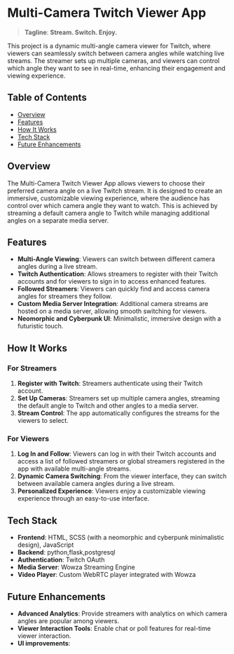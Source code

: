 # Multi-Camera Twitch Viewer App

> **Tagline**: **Stream. Switch. Enjoy.**

This project is a dynamic multi-angle camera viewer for Twitch, where viewers can seamlessly switch between camera angles while watching live streams. The streamer sets up multiple cameras, and viewers can control which angle they want to see in real-time, enhancing their engagement and viewing experience.

## Table of Contents

- [Overview](#overview)
- [Features](#features)
- [How It Works](#how-it-works)
- [Tech Stack](#tech-stack)
- [Future Enhancements](#future-enhancements)

## Overview

The Multi-Camera Twitch Viewer App allows viewers to choose their preferred camera angle on a live Twitch stream. It is designed to create an immersive, customizable viewing experience, where the audience has control over which camera angle they want to watch. This is achieved by streaming a default camera angle to Twitch while managing additional angles on a separate media server.

## Features

- **Multi-Angle Viewing**: Viewers can switch between different camera angles during a live stream.
- **Twitch Authentication**: Allows streamers to register with their Twitch accounts and for viewers to sign in to access enhanced features.
- **Followed Streamers**: Viewers can quickly find and access camera angles for streamers they follow.
- **Custom Media Server Integration**: Additional camera streams are hosted on a media server, allowing smooth switching for viewers.
- **Neomorphic and Cyberpunk UI**: Minimalistic, immersive design with a futuristic touch.

## How It Works

### For Streamers
1. **Register with Twitch**: Streamers authenticate using their Twitch account.
2. **Set Up Cameras**: Streamers set up multiple camera angles, streaming the default angle to Twitch and other angles to a media server.
3. **Stream Control**: The app automatically configures the streams for the viewers to select.

### For Viewers
1. **Log In and Follow**: Viewers can log in with their Twitch accounts and access a list of followed streamers or global streamers registered in the app with available multi-angle streams.
2. **Dynamic Camera Switching**: From the viewer interface, they can switch between available camera angles during a live stream.
3. **Personalized Experience**: Viewers enjoy a customizable viewing experience through an easy-to-use interface.


## Tech Stack

- **Frontend**: HTML, SCSS (with a neomorphic and cyberpunk minimalistic design), JavaScript
- **Backend**: python,flask,postgresql
- **Authentication**: Twitch OAuth
- **Media Server**: Wowza Streaming Engine
- **Video Player**: Custom WebRTC player integrated with Wowza

## Future Enhancements

- **Advanced Analytics**: Provide streamers with analytics on which camera angles are popular among viewers.
- **Viewer Interaction Tools**: Enable chat or poll features for real-time viewer interaction.
- **UI improvements**: